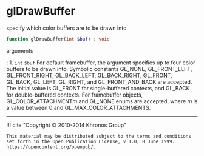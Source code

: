 # glDrawBuffer
specify which color buffers are to be drawn into

```php
function glDrawBuffer(int $buf) : void
```

arguments

:    1. `int` `$buf` For default framebuffer, the argument specifies up to four
    color buffers to be drawn into. Symbolic constants
    <constant>GL_NONE</constant>, <constant>GL_FRONT_LEFT</constant>,
    <constant>GL_FRONT_RIGHT</constant>, <constant>GL_BACK_LEFT</constant>,
    <constant>GL_BACK_RIGHT</constant>, <constant>GL_FRONT</constant>,
    <constant>GL_BACK</constant>, <constant>GL_LEFT</constant>,
    <constant>GL_RIGHT</constant>, and <constant>GL_FRONT_AND_BACK</constant> are
    accepted. The initial value is <constant>GL_FRONT</constant> for
    single-buffered contexts, and <constant>GL_BACK</constant> for
    double-buffered contexts. For framebuffer objects,
    <constant>GL_COLOR_ATTACHMENT$m$</constant> and <constant>GL_NONE</constant>
    enums are accepted, where <constant>$m$</constant> is a value between 0 and
    <constant>GL_MAX_COLOR_ATTACHMENTS</constant>.

---
     

!!! cite "Copyright © 2010-2014 Khronos Group"

    This material may be distributed subject to the terms and conditions set forth in the Open Publication License, v 1.0, 8 June 1999. https://opencontent.org/openpub/.